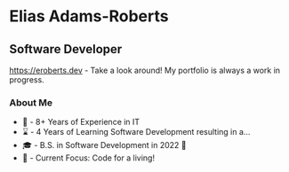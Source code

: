 # Elias Adams-Roberts
## Software Developer

https://eroberts.dev - Take a look around! My portfolio is always a work in progress.

### About Me
- :calendar: - 8+ Years of Experience in IT
- :hourglass: - 4 Years of Learning Software Development resulting in a...
- :mortar_board: - B.S. in Software Development in 2022 :tada:
- :seedling: - Current Focus: Code for a living!
